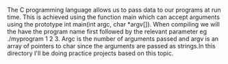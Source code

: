 The C programming language allows us to pass data to our programs at run time. This is achieved using the function main which can accept arguments using the prototype int main(int argc, char \*argv[]). When compiling we will the have the program name first followed by the relevant parameter eg ./myprogram 1 2 3. Argc is the number of arguments passed and argv is an array of pointers to char since the arguments are passed as strings.In this directory I'll be doing practice projects based on this topic.
